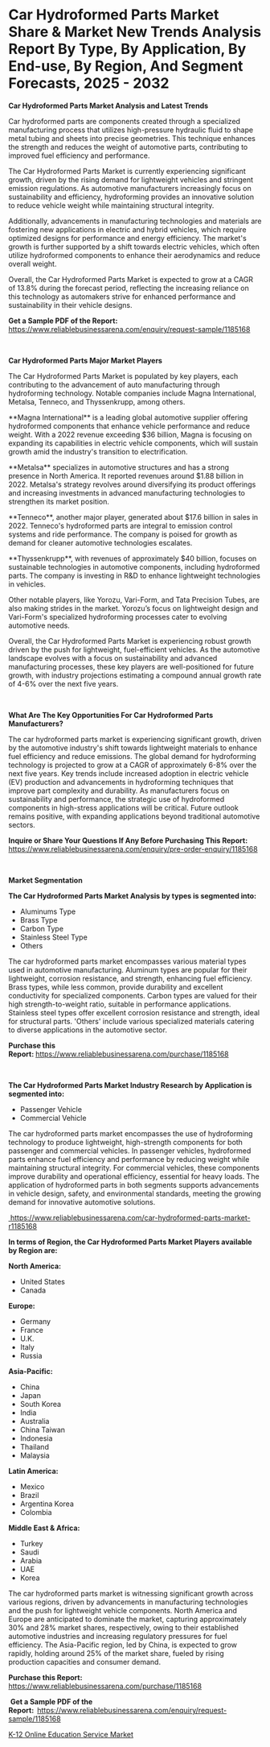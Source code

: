 <p><h1>Car Hydroformed Parts Market Share & Market New Trends Analysis Report By Type, By Application, By End-use, By Region, And Segment Forecasts, 2025 - 2032</h1></p><p><strong>Car Hydroformed Parts Market Analysis and Latest Trends</strong></p>
<p><p>Car hydroformed parts are components created through a specialized manufacturing process that utilizes high-pressure hydraulic fluid to shape metal tubing and sheets into precise geometries. This technique enhances the strength and reduces the weight of automotive parts, contributing to improved fuel efficiency and performance.</p><p>The Car Hydroformed Parts Market is currently experiencing significant growth, driven by the rising demand for lightweight vehicles and stringent emission regulations. As automotive manufacturers increasingly focus on sustainability and efficiency, hydroforming provides an innovative solution to reduce vehicle weight while maintaining structural integrity.</p><p>Additionally, advancements in manufacturing technologies and materials are fostering new applications in electric and hybrid vehicles, which require optimized designs for performance and energy efficiency. The market's growth is further supported by a shift towards electric vehicles, which often utilize hydroformed components to enhance their aerodynamics and reduce overall weight.</p><p>Overall, the Car Hydroformed Parts Market is expected to grow at a CAGR of 13.8% during the forecast period, reflecting the increasing reliance on this technology as automakers strive for enhanced performance and sustainability in their vehicle designs.</p></p>
<p><strong>Get a Sample PDF of the Report:&nbsp;</strong> <a href="https://www.reliablebusinessarena.com/enquiry/request-sample/1185168?utm_campaign=3268&utm_medium=2&utm_source=Github&utm_content=ia&utm_term=28032025&utm_id=car-hydroformed-parts">https://www.reliablebusinessarena.com/enquiry/request-sample/1185168</a></p>
<p>&nbsp;</p>
<p><strong>Car Hydroformed Parts Major Market Players</strong></p>
<p><p>The Car Hydroformed Parts Market is populated by key players, each contributing to the advancement of auto manufacturing through hydroforming technology. Notable companies include Magna International, Metalsa, Tenneco, and Thyssenkrupp, among others.</p><p>**Magna International** is a leading global automotive supplier offering hydroformed components that enhance vehicle performance and reduce weight. With a 2022 revenue exceeding $36 billion, Magna is focusing on expanding its capabilities in electric vehicle components, which will sustain growth amid the industry's transition to electrification.</p><p>**Metalsa** specializes in automotive structures and has a strong presence in North America. It reported revenues around $1.88 billion in 2022. Metalsa's strategy revolves around diversifying its product offerings and increasing investments in advanced manufacturing technologies to strengthen its market position.</p><p>**Tenneco**, another major player, generated about $17.6 billion in sales in 2022. Tenneco's hydroformed parts are integral to emission control systems and ride performance. The company is poised for growth as demand for cleaner automotive technologies escalates.</p><p>**Thyssenkrupp**, with revenues of approximately $40 billion, focuses on sustainable technologies in automotive components, including hydroformed parts. The company is investing in R&D to enhance lightweight technologies in vehicles.</p><p>Other notable players, like Yorozu, Vari-Form, and Tata Precision Tubes, are also making strides in the market. Yorozu’s focus on lightweight design and Vari-Form's specialized hydroforming processes cater to evolving automotive needs.</p><p>Overall, the Car Hydroformed Parts Market is experiencing robust growth driven by the push for lightweight, fuel-efficient vehicles. As the automotive landscape evolves with a focus on sustainability and advanced manufacturing processes, these key players are well-positioned for future growth, with industry projections estimating a compound annual growth rate of 4-6% over the next five years.</p></p>
<p>&nbsp;</p>
<p><strong>What Are The Key Opportunities For Car Hydroformed Parts Manufacturers?</strong></p>
<p><p>The car hydroformed parts market is experiencing significant growth, driven by the automotive industry's shift towards lightweight materials to enhance fuel efficiency and reduce emissions. The global demand for hydroforming technology is projected to grow at a CAGR of approximately 6-8% over the next five years. Key trends include increased adoption in electric vehicle (EV) production and advancements in hydroforming techniques that improve part complexity and durability. As manufacturers focus on sustainability and performance, the strategic use of hydroformed components in high-stress applications will be critical. Future outlook remains positive, with expanding applications beyond traditional automotive sectors.</p></p>
<p><strong>Inquire or Share Your Questions If Any Before Purchasing This Report:</strong> <a href="https://www.reliablebusinessarena.com/enquiry/pre-order-enquiry/1185168?utm_campaign=3268&utm_medium=2&utm_source=Github&utm_content=ia&utm_term=28032025&utm_id=car-hydroformed-parts">https://www.reliablebusinessarena.com/enquiry/pre-order-enquiry/1185168</a></p>
<p>&nbsp;</p>
<p><strong>Market Segmentation</strong></p>
<p><strong>The Car Hydroformed Parts Market Analysis by types is segmented into:</strong></p>
<p><ul><li>Aluminums Type</li><li>Brass Type</li><li>Carbon Type</li><li>Stainless Steel Type</li><li>Others</li></ul></p>
<p><p>The car hydroformed parts market encompasses various material types used in automotive manufacturing. Aluminum types are popular for their lightweight, corrosion resistance, and strength, enhancing fuel efficiency. Brass types, while less common, provide durability and excellent conductivity for specialized components. Carbon types are valued for their high strength-to-weight ratio, suitable in performance applications. Stainless steel types offer excellent corrosion resistance and strength, ideal for structural parts. 'Others' include various specialized materials catering to diverse applications in the automotive sector.</p></p>
<p><strong>Purchase this Report:&nbsp;</strong><a href="https://www.reliablebusinessarena.com/purchase/1185168?utm_campaign=3268&utm_medium=2&utm_source=Github&utm_content=ia&utm_term=28032025&utm_id=car-hydroformed-parts">https://www.reliablebusinessarena.com/purchase/1185168</a></p>
<p>&nbsp;</p>
<p><strong>The Car Hydroformed Parts Market Industry Research by Application is segmented into:</strong></p>
<p><ul><li>Passenger Vehicle</li><li>Commercial Vehicle</li></ul></p>
<p><p>The car hydroformed parts market encompasses the use of hydroforming technology to produce lightweight, high-strength components for both passenger and commercial vehicles. In passenger vehicles, hydroformed parts enhance fuel efficiency and performance by reducing weight while maintaining structural integrity. For commercial vehicles, these components improve durability and operational efficiency, essential for heavy loads. The application of hydroformed parts in both segments supports advancements in vehicle design, safety, and environmental standards, meeting the growing demand for innovative automotive solutions.</p></p>
<p><a href="https://www.reliablebusinessarena.com/car-hydroformed-parts-market-r1185168?utm_campaign=3268&utm_medium=2&utm_source=Github&utm_content=ia&utm_term=28032025&utm_id=car-hydroformed-parts">&nbsp;https://www.reliablebusinessarena.com/car-hydroformed-parts-market-r1185168</a></p>
<p><strong>In terms of Region, the Car Hydroformed Parts Market Players available by Region are:</strong></p>
<p>
    <p> <strong> North America: </strong>
        <ul>
            <li>United States</li>
            <li>Canada</li>
        </ul>
        </p> 
    <p> <strong> Europe: </strong>
        <ul>
            <li>Germany</li>
            <li>France</li>
            <li>U.K.</li>
            <li>Italy</li>
            <li>Russia</li>
        </ul>
        </p> 
    <p> <strong> Asia-Pacific: </strong>
        <ul>
            <li>China</li>
            <li>Japan</li>
            <li>South Korea</li>
            <li>India</li>
            <li>Australia</li>
            <li>China Taiwan</li>
            <li>Indonesia</li>
            <li>Thailand</li>
            <li>Malaysia</li>
        </ul>
        </p> 
    <p> <strong> Latin America: </strong>
        <ul>
            <li>Mexico</li>
            <li>Brazil</li>
            <li>Argentina Korea</li>
            <li>Colombia</li>
        </ul>
        </p> 
    <p> <strong> Middle East & Africa: </strong>
        <ul>
            <li>Turkey</li>
            <li>Saudi</li>
            <li>Arabia</li>
            <li>UAE</li>
            <li>Korea</li>
        </ul>
    </p>
    </p>
<p><p>The car hydroformed parts market is witnessing significant growth across various regions, driven by advancements in manufacturing technologies and the push for lightweight vehicle components. North America and Europe are anticipated to dominate the market, capturing approximately 30% and 28% market shares, respectively, owing to their established automotive industries and increasing regulatory pressures for fuel efficiency. The Asia-Pacific region, led by China, is expected to grow rapidly, holding around 25% of the market share, fueled by rising production capacities and consumer demand.</p></p>
<p><strong>Purchase this Report: </strong><a href="https://www.reliablebusinessarena.com/purchase/1185168?utm_campaign=3268&utm_medium=2&utm_source=Github&utm_content=ia&utm_term=28032025&utm_id=car-hydroformed-parts">https://www.reliablebusinessarena.com/purchase/1185168</a></p>
<p>&nbsp;<strong>Get a Sample PDF of the Report:&nbsp;&nbsp;</strong><a href="https://www.reliablebusinessarena.com/enquiry/request-sample/1185168?utm_campaign=3268&utm_medium=2&utm_source=Github&utm_content=ia&utm_term=28032025&utm_id=car-hydroformed-parts">https://www.reliablebusinessarena.com/enquiry/request-sample/1185168</a></p>
<p><strong></strong></p>
<p><p><a href="https://github.com/sderolza/Market-Research-Report-List-1/blob/main/k-12-online-education-service-market.md?utm_campaign=3268&utm_medium=2&utm_source=Github&utm_content=ia&utm_term=28032025&utm_id=car-hydroformed-parts">K-12 Online Education Service Market</a></p></p>